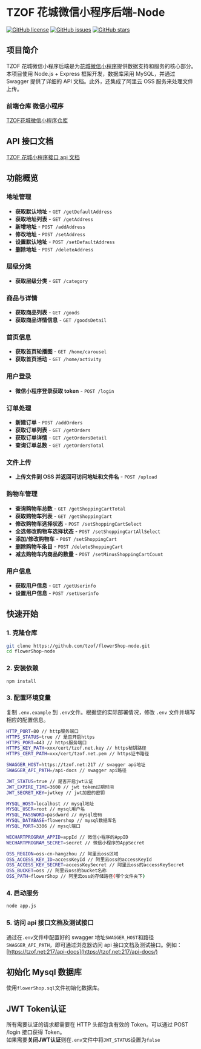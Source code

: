 # TZOF 花城微信小程序后端-Node

[![GitHub license](https://img.shields.io/github/license/tzof/flowerShop-node.svg)](https://github.com/tzof/flowerShop-node/blob/master/LICENSE)
[![GitHub issues](https://img.shields.io/github/issues/tzof/flowerShop-node.svg)](https://github.com/tzof/flowerShop-node/issues)
[![GitHub stars](https://img.shields.io/github/stars/tzof/flowerShop-node.svg)](https://github.com/tzof/flowerShop-node/stargazers)

## 项目简介

TZOF 花城微信小程序后端是为[花城微信小程序](https://github.com/tzof/flowerShop-wechartMiniProgram)提供数据支持和服务的核心部分。本项目使用 Node.js + Express 框架开发，数据库采用 MySQL，并通过 Swagger 提供了详细的 API 文档。此外，还集成了阿里云 OSS 服务来处理文件上传。

### 前端仓库 微信小程序
[TZOF花城微信小程序仓库](https://github.com/tzof/flowerShop-wechartMiniProgram)


## API 接口文档

[TZOF 花城小程序接口 api 文档](https://tzof.net:217/api-docs/)

## 功能概览

### 地址管理

- **获取默认地址** - `GET /getDefaultAddress`
- **获取地址列表** - `GET /getAddress`
- **新增地址** - `POST /addAddress`
- **修改地址** - `POST /setAddress`
- **设置默认地址** - `POST /setDefaultAddress`
- **删除地址** - `POST /deleteAddress`

### 层级分类

- **获取层级分类** - `GET /category`

### 商品与详情

- **获取商品列表** - `GET /goods`
- **获取商品详情信息** - `GET /goodsDetail`

### 首页信息

- **获取首页轮播图** - `GET /home/carousel`
- **获取首页活动** - `GET /home/activity`

### 用户登录

- **微信小程序登录获取 token** - `POST /login`

### 订单处理

- **新建订单** - `POST /addOrders`
- **获取订单列表** - `GET /getOrders`
- **获取订单详情** - `GET /getOrdersDetail`
- **查询订单总数** - `GET /getOrdersTotal`

### 文件上传

- **上传文件到 OSS 并返回可访问地址和文件名** - `POST /upload`

### 购物车管理

- **查询购物车总数** - `GET /getShoppingCartTotal`
- **获取购物车列表** - `GET /getShoppingCart`
- **修改购物车选择状态** - `POST /setShoppingCartSelect`
- **全选修改购物车选择状态** - `POST /setShoppingCartAllSelect`
- **添加/修改购物车** - `POST /setShoppingCart`
- **删除购物车条目** - `POST /deleteShoppingCart`
- **减去购物车内商品的数量** - `POST /setMinusShoppingCartCount`

### 用户信息

- **获取用户信息** - `GET /getUserinfo`
- **设置用户信息** - `POST /setUserinfo`

## 快速开始

### 1. 克隆仓库

```bash
git clone https://github.com/tzof/flowerShop-node.git
cd flowerShop-node
```

### 2. 安装依赖

```bash
npm install
```

### 3. 配置环境变量

复制 `.env.example` 到 `.env`文件。根据您的实际部署情况，修改 `.env` 文件并填写相应的配置信息。

```bash
HTTP_PORT=80 // http服务端口
HTTPS_STATUS=true // 是否开启https
HTTPS_PORT=443 // https服务端口
HTTPS_KEY_PATH=xxx/cert/tzof.net.key // https秘钥路径
HTTPS_CERT_PATH=xxx/cert/tzof.net.pem // https证书路径

SWAGGER_HOST=https://tzof.net:217 // swagger api地址
SWAGGER_API_PATH=/api-docs // swagger api路径

JWT_STATUS=true // 是否开启jwt认证
JWT_EXPIRE_TIME=3600 // jwt token过期时间
JWT_SECRET_KEY=jwtkey // jwt加密的密钥

MYSQL_HOST=localhost // mysql地址
MYSQL_USER=root // mysql用户名
MYSQL_PASSWORD=pasdword // mysql密码
MYSQL_DATABASE=flowershop // mysql数据库名
MYSQL_PORT=3306 // mysql端口

WECHARTPROGRAM_APPID=appId // 微信小程序的AppID
WECHARTPROGRAM_SECRET=secret // 微信小程序的AppSecret

OSS_REGION=oss-cn-hangzhou // 阿里云oss区域
OSS_ACCESS_KEY_ID=accessKeyId // 阿里云oss的accessKeyId
OSS_ACCESS_KEY_SECRET=accessKeySecret // 阿里云oss的accessKeySecret
OSS_BUCKET=oss // 阿里云oss的bucket名称
OSS_PATH=flowerShop // 阿里云oss的存储路径(哪个文件夹下)
```

### 4. 启动服务

```bash
node app.js
```

### 5. 访问 api 接口文档及测试接口

通过在`.env`文件中配置好的 swagger 地址`SWAGGER_HOST`和路径`SWAGGER_API_PATH`，即可通过浏览器访问 api 接口文档及测试接口。例如：[https://tzof.net:217/api-docs](https://tzof.net:217/api-docs/)

## 初始化 Mysql 数据库

使用`flowerShop.sql`文件初始化数据库。

## JWT Token认证

所有需要认证的请求都需要在 HTTP 头部包含有效的 Token。可以通过 POST /login 接口获得 Token。<br>
如果需要**关闭JWT认证**则在`.env`文件中将`JWT_STATUS`设置为`false`
